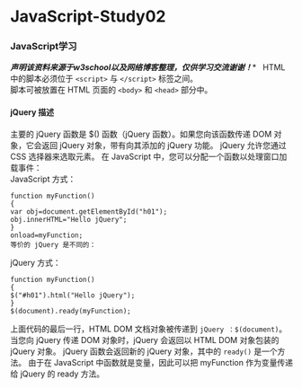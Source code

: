 # JavaScript-Study02
### JavaScript学习  
***********声明该资料来源于w3school以及网络博客整理，仅供学习交流谢谢！************  
HTML 中的脚本必须位于 `<script>` 与 `</script>` 标签之间。  
脚本可被放置在 HTML 页面的 `<body>` 和 `<head>` 部分中。  

#### jQuery 描述
主要的 jQuery 函数是 $() 函数（jQuery 函数）。如果您向该函数传递 DOM 对象，它会返回 jQuery 对象，带有向其添加的 jQuery 功能。
jQuery 允许您通过 CSS 选择器来选取元素。
在 JavaScript 中，您可以分配一个函数以处理窗口加载事件：  
JavaScript 方式：  
```
function myFunction()
{
var obj=document.getElementById("h01");
obj.innerHTML="Hello jQuery";
}
onload=myFunction;
等价的 jQuery 是不同的：
```  
jQuery 方式：  
```
function myFunction()
{
$("#h01").html("Hello jQuery");
}
$(document).ready(myFunction);  
```  
上面代码的最后一行，HTML DOM 文档对象被传递到 `jQuery ：$(document)`。
当您向 jQuery 传递 DOM 对象时，jQuery 会返回以 HTML DOM 对象包装的 jQuery 对象。
jQuery 函数会返回新的 jQuery 对象，其中的 `ready()` 是一个方法。
由于在 JavaScript 中函数就是变量，因此可以把 myFunction 作为变量传递给 jQuery 的 ready 方法。

